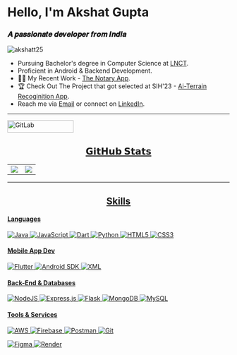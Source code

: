
# Hello, I'm Akshat Gupta

<h3>𝑨 𝒑𝒂𝒔𝒔𝒊𝒐𝒏𝒂𝒕𝒆 𝒅𝒆𝒗𝒆𝒍𝒐𝒑𝒆𝒓 𝒇𝒓𝒐𝒎 𝑰𝒏𝒅𝒊𝒂</h3>
<img src="https://komarev.com/ghpvc/?username=akshatt25&label=Profile%20views&color=0e75b6&style=flat" alt="akshatt25"/>

- Pursuing Bachelor's degree in Computer Science at [LNCT]([https://cemkolaghat.in/](https://lnct.ac.in/)).
- Proficient in Android & Backend Development.
- 👨‍💻 My Recent Work - [The Notary App](https://play.google.com/store/apps/details?id=com.consumer.thenotaryapp&hl=en&gl=US).
- 🏆 Check Out The Project that got selected at SIH'23 - [Ai-Terrain Recoginition App](https://github.com/akshatt25/terrain_recognition).
- Reach me via [Email](mailto:akshatt25g@gmail.com) or connect on [LinkedIn](https://www.linkedin.com/in/akshatt25/).



<hr>
<a href="https://gitlab.com/akshatt25g" target="_blank">
    <img src="https://img.shields.io/badge/More%20Projects-FFffff?style=social&logo=gitlab" alt="GitLab" style="width: 150px; height: 28px;">
</>

<h2 align="center">𝗚𝗶𝘁𝗛𝘂𝗯 𝗦𝘁𝗮𝘁𝘀</h2>



<table width="100%" style="border: none;">
  <tr>
    <td width="50%" style="text-align: center; vertical-align: middle;">
      <a href="https://github.com/akshatt25">
        <img src="https://github-readme-stats.vercel.app/api?username=akshatt25&theme=tokyonight&hide_border=false&include_all_commits=true&count_private=true" style="display: block; margin: 0 auto;" />
      </a>
    </td>
    <td width="50%" style="text-align: center; vertical-align: middle;">
      <a href="https://github.com/akshatt25">
        <img src="https://github-readme-streak-stats.herokuapp.com/?user=akshatt25&theme=tokyonight&hide_border=false" />
      </a>
    </td>
  </tr>
</table>





<hr>

<h2 align="center">Skills</h2>

#### Languages
![Java](https://img.shields.io/badge/java-%23ED8B00.svg?style=for-the-badge&logo=openjdk&logoColor=white)
![JavaScript](https://img.shields.io/badge/javascript-%23323330.svg?style=for-the-badge&logo=javascript&logoColor=%23F7DF1E)
![Dart](https://img.shields.io/badge/dart-%230175C2.svg?style=for-the-badge&logo=dart&logoColor=white)
![Python](https://img.shields.io/badge/python-3670A0?style=for-the-badge&logo=python&logoColor=ffdd54)
![HTML5](https://img.shields.io/badge/html5-%23E34F26.svg?style=for-the-badge&logo=html5&logoColor=white)
![CSS3](https://img.shields.io/badge/css3-%231572B6.svg?style=for-the-badge&logo=css3&logoColor=white)

#### Mobile App Dev
![Flutter](https://img.shields.io/badge/Flutter-%2302569B.svg?style=for-the-badge&logo=Flutter&logoColor=white)
![Android SDK](https://img.shields.io/badge/Android%20SDK-3DDC84?style=for-the-badge&logo=android&logoColor=white)
![XML](https://img.shields.io/badge/XML-%230175C2.svg?style=for-the-badge&logo=darttt&logoColor=white)

#### Back-End & Databases
![NodeJS](https://img.shields.io/badge/node.js-6DA55F?style=for-the-badge&logo=node.js&logoColor=white)
![Express.js](https://img.shields.io/badge/express.js-%23404d59.svg?style=for-the-badge&logo=express&logoColor=%2361DAFB)
	![Flask](https://img.shields.io/badge/flask-%23000.svg?style=for-the-badge&logo=flask&logoColor=white)
![MongoDB](https://img.shields.io/badge/MongoDB-%234ea94b.svg?style=for-the-badge&logo=mongodb&logoColor=white)
	![MySQL](https://img.shields.io/badge/mysql-4479A1.svg?style=for-the-badge&logo=mysql&logoColor=white)


#### Tools & Services
![AWS](https://img.shields.io/badge/AWS-%23FF9900.svg?style=for-the-badge&logo=amazon-aws&logoColor=white)
![Firebase](https://img.shields.io/badge/firebase-a08021?style=for-the-badge&logo=firebase&logoColor=ffcd34)
![Postman](https://img.shields.io/badge/Postman-FF6C37?style=for-the-badge&logo=postman&logoColor=white)
![Git](https://img.shields.io/badge/git-%23F05033.svg?style=for-the-badge&logo=git&logoColor=white)

 ![Figma](https://img.shields.io/badge/figma-%23F24E1E.svg?style=for-the-badge&logo=figma&logoColor=white)
![Render](https://img.shields.io/badge/Render-%46E3B7.svg?style=for-the-badge&logo=render&logoColor=white)





<!-- Proudly created with GPRM ( https://gprm.itsvg.in ) -->
<!-- Proudly created with GPRM ( https://gprm.itsvg.in ) -->
<!--  
# 📊 GitHub Stats:
![](https://github-readme-stats.vercel.app/api?username=akshatt25&theme=dark&hide_border=false&include_all_commits=false&count_private=false)
![](https://github-readme-streak-stats.herokuapp.com/?user=akshatt25&theme=dark&hide_border=false)<br/>
![](https://github-readme-stats.vercel.app/api/top-langs/?username=akshatt25&theme=dark&hide_border=false&include_all_commits=false&count_private=false&layout=compact)



<!-- Proudly created with GPRM ( https://gprm.itsvg.in ) -->



<!--<h2 align="center">𝗟𝗮𝗻𝗴𝘂𝗮𝗴𝗲 𝗦𝘁𝗮𝘁𝘀</h2>

<table width="100%" align="center">
 
</table>
-->  
<!--<h2 align="center">🏆 𝗚𝗶𝘁𝗛𝘂𝗯 𝗧𝗿𝗼𝗽𝗵𝗶𝗲𝘀 🏆</h2>
<div align=center>
  <picture>
    <source media="(prefers-color-scheme: dark)" srcset="https://github-profile-trophy.vercel.app/?username=akshatt25&theme=radical&no-frame=false&no-bg=false&margin-w=4&row=1" />
    <source media="(prefers-color-scheme: light)" srcset="https://github-profile-trophy.vercel.app/?username=akshatt25&no-frame=false&no-bg=false&margin-w=4&row=1" />
    <img alt="GitHub Trophies" src="https://github-profile-trophy.vercel.app/?username=akshatt25&theme=radical&no-frame=false&no-bg=false&margin-w=4&row=1" />
  </picture>
</div>-->

<!--<h2 align="center">𝗧𝗲𝗰𝗵 𝗦𝘁𝗮𝗰𝗸</h2>

<div align="center">
  <picture>
    <source media="(prefers-color-scheme: dark)" srcset="Assets/skills-svg-dark.svg" />
    <source media="(prefers-color-scheme: light)" srcset="Assets/skills-svg-light.svg" />
    <img width=70% src="Assets/skills-svg-dark.svg">
  </picture>
</div>

<hr>

<!--<div align="center">
  <img height="20" padding-left=20 src="https://wakatime.com/badge/user/6c66cc47-ce26-48cc-a555-22494865c546.svg" alt=""/>
  <img height="20" src="https://visitcount.itsvg.in/api?id=akshatt25&icon=0&color=0" alt=""/>
  <picture>
    <source media="(prefers-color-scheme: dark)" srcset="https://github.com/akshatt25/akshatt25/blob/output/github-snake-dark.svg" />
    <source media="(prefers-color-scheme: light)" srcset="https://github.com/akshatt25/akshatt25/blob/output/github-snake.svg" />
    <img alt="github-snake" src="https://github.com/akshatt25/akshatt25/blob/output/github-snake-dark.svg" style="width: 100%; max-width: 400px; margin: 0 auto;" />
  </picture>
</div>-->
